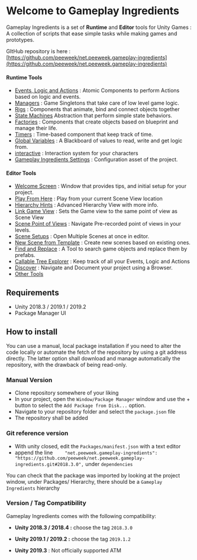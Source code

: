 # Welcome to Gameplay Ingredients

Gameplay Ingredients is a set of **Runtime** and **Editor** tools for Unity Games : A collection of scripts that ease simple tasks while making games and prototypes.

GItHub repository is here : [https://github.com/peeweek/net.peeweek.gameplay-ingredients](https://github.com/peeweek/net.peeweek.gameplay-ingredients)

#### Runtime Tools

* [Events, Logic and Actions](events-logic-actions.md) : Atomic Components to perform Actions based on logic and events.
* [Managers](managers.md) : Game Singletons that take care of low level game logic.
* [Rigs](rigs.md) : Components that animate, bind and connect objects together 
* [State Machines](state-machines.md) Abstraction that perform simple state behaviors.
* [Factories](factories.md) : Components that create objects based on blueprint and manage their life. 
* [Timers](timers.md) : Time-based component that keep track of time.
* [Global Variables](globals.md) : A Blackboard of values to read, write and get logic from.
* [interactive](interactive.md) : Interaction system for your characters
* [Gameplay Ingredients Settings](settings.md) : Configuration asset of the project.

#### Editor Tools

* [Welcome Screen](welcome-screen.md) : Window that provides tips, and initial setup for your project.
* [Play From Here](play-from-here.md)  : Play from your current Scene View location
* [Hierarchy Hints](hierarchy-hints.md) : Advanced Hierarchy View with more info.
* [Link Game View](link-game-view.md) : Sets the Game view to the same point of view as Scene View
* [Scene Point of Views](scene-pov.md) : Navigate Pre-recorded point of views in your levels.
* [Scene Setups](scene-setups.md) : Open Multiple Scenes at once in editor.
* [New Scene from Template](new-scene-from-template.md) : Create new scenes based on existing ones.
* [Find and Replace](find-and-replace.md) : A Tool to search game objects and replace them by prefabs.
* [Callable Tree Explorer](callable-tree-explorer.md) : Keep track of all your Events, Logic and Actions
* [Discover](discover.md) : Navigate and Document your project using a Browser.
* [Other Tools](editor-other.md)  

## Requirements

* Unity 2018.3 / 2019.1 / 2019.2
* Package Manager UI

## How to install

You can use a manual, local package installation if you need to alter the code locally or automate the fetch of the repository by using a git address directly. The latter option shall download and manage automatically the repository, with the drawback of being read-only.

### Manual Version

- Clone repository somewhere of your liking
- In your project, open the `Window/Package Manager` window and use the + button to select the `Add Package from Disk...` option.
- Navigate to your repository folder and select the `package.json` file
- The repository shall be added

### Git reference version

- With unity closed, edit the `Packages/manifest.json` with a text editor
- append the line `    "net.peeweek.gameplay-ingredients": "https://github.com/peeweek/net.peeweek.gameplay-ingredients.git#2018.3.0",` under `dependencies`

You can check that the package was imported by looking at the project window, under Packages/ Hierarchy, there should be a `Gameplay Ingredients` hierarchy

### Version / Tag Compatibility

Gameplay Ingredients comes with the following compatibility:

* **Unity 2018.3 / 2018.4 :** choose the tag `2018.3.0`
* **Unity 2019.1 / 2019.2 :** choose the tag `2019.1.2` 

* **Unity 2019.3** : Not officially supported ATM